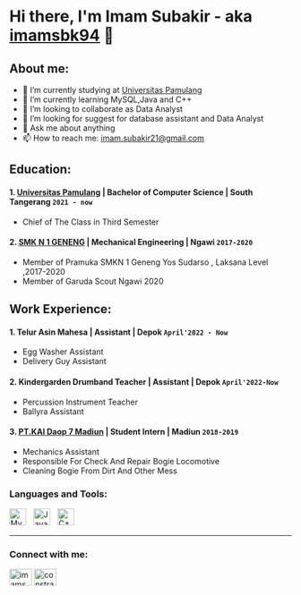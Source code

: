 # Hi there, I'm Imam Subakir - aka [imamsbk94](https://twitter.com/ImamSBK94?t=PMKG72HwdfKRkIQG8r_5sA&s=09) 👋
## About me:
- 🔭 I’m currently studying at [Universitas Pamulang](https://unpam.ac.id/)
- 🌱 I’m currently learning MySQL,Java and C++
- 👯 I’m looking to collaborate as Data Analyst
- 🤔 I’m looking for suggest for database assistant and Data Analyst
- 💬 Ask me about anything
- 📫 How to reach me: imam.subakir21@gmail.com

## Education:

#### 1. [Universitas Pamulang](https://unpam.ac.id) | Bachelor of Computer Science | South Tangerang  `2021 - now`
   - Chief of The Class in Third Semester 
     
 #### 2. [SMK N 1 GENENG](https://smknegeri1geneng.sch.id/) | Mechanical Engineering | Ngawi `2017-2020`
   - Member of Pramuka SMKN 1 Geneng Yos Sudarso , Laksana Level ,2017-2020
   - Member of Garuda Scout Ngawi 2020 

## Work Experience:
#### 1. Telur Asin Mahesa | Assistant | Depok `April'2022 - Now`
   - Egg Washer Assistant
   - Delivery Guy Assistant

#### 2. Kindergarden Drumband  Teacher | Assistant | Depok `April'2022-Now`
   - Percussion Instrument Teacher
   - Ballyra Assistant

#### 3. [PT.KAI Daop 7 Madiun](https://www.kai.id/) | Student Intern | Madiun `2018-2019`
   - Mechanics Assistant 
   - Responsible For Check And Repair Bogie Locomotive 
   - Cleaning Bogie From Dirt And Other Mess 

### Languages and Tools:

<img align="left" alt="MySQL" width="30px" src="https://cdn.jsdelivr.net/gh/devicons/devicon/icons/mysql/mysql-original.svg" style="padding-right:10px;" />
<img align="left" alt="Java" width="30px" src="https://encrypted-tbn0.gstatic.com/images?q=tbn:ANd9GcQSufA5E80QX_S3HPg5tG1PPqduCDYu5BegYiGDJb7Y4A&s" style="padding-right:10px;" />
<img align="left" alt="C++" width="30px" src="https://encrypted-tbn0.gstatic.com/images?q=tbn:ANd9GcQGhQt3PRZW7nctMw-UH77Un9Uy2rb_ChvX-iMsqQLg&s=36" style="padding-right:10px;" />

<br />
<br />

---
### Connect with me:
<p align="left">
<a href="https://twitter.com/imamsbk94" target="blank"><img align="center" src="https://raw.githubusercontent.com/rahuldkjain/github-profile-readme-generator/master/src/images/icons/Social/twitter.svg" alt="imamsbk94" height="30" width="40" /></a>
<a href="https://instagram.com/constraint_fk_" target="blank"><img align="center" src="https://raw.githubusercontent.com/rahuldkjain/github-profile-readme-generator/master/src/images/icons/Social/instagram.svg" alt="constraint_fk_" height="30" width="40" /></a>
</p>
